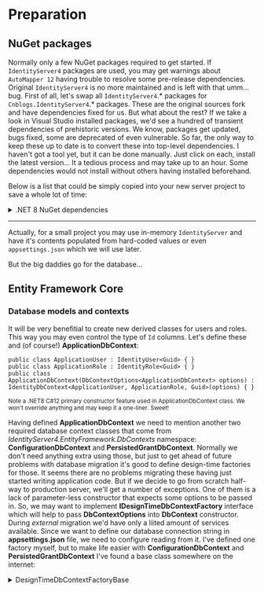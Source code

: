# Preparation

## NuGet packages

Normally only a few NuGet packages required to get started. If `IdentityServer4` packages are used, you may get warnings about `AutoMapper 12` having trouble to resolve some pre-release dependencies. Original `IdentityServer4` is no more maintained and is left with that umm... bug. First of all, let's swap all `IdentityServer4`.* packages for `Cnblogs.IdentityServer4`.* packages. These are the original sources fork and have dependencies fixed for us. But what about the rest? If we take a look in Visual Studio installed packages, we'd see a hundred of transient dependencies of prehistoric versions. We know, packages get updated, bugs fixed, some are deprecated of even vulnerable. So far, the only way to keep these up to date is to convert these into top-level dependencies. I haven't got a tool yet, but it can be done manually. Just click on each, install the latest version... It a tedious process and may take up to an hour. Some dependencies would not install without others having installed beforehand.

Below is a list that could be simply copied into your new server project to save a whole lot of time:

<details>
  <summary>.NET 8 NuGet dependencies</summary>

    <PackageReference Include="AutoMapper" Version="12.0.1" />
    <PackageReference Include="AutoMapper.Collection" Version="9.0.0" />
    <PackageReference Include="Azure.Core" Version="1.37.0" />
    <PackageReference Include="Azure.Identity" Version="1.10.4" />

    <PackageReference Include="Cnblogs.IdentityServer4" Version="4.2.1" />
    <PackageReference Include="Cnblogs.IdentityServer4.AccessTokenValidation" Version="3.1.0" />
    <PackageReference Include="Cnblogs.IdentityServer4.AspNetIdentity" Version="4.2.1" />
    <PackageReference Include="Cnblogs.IdentityServer4.EntityFramework" Version="4.2.1" />
    <PackageReference Include="Cnblogs.IdentityServer4.EntityFramework.Storage" Version="4.2.1" />
    <PackageReference Include="Cnblogs.IdentityServer4.Storage" Version="4.2.1" />
    <PackageReference Include="Humanizer.Core" Version="2.14.1" />
    <PackageReference Include="IdentityModel" Version="6.2.0" />
    <PackageReference Include="IdentityModel.AspNetCore.OAuth2Introspection" Version="6.2.0" />

    <PackageReference Include="Microsoft.AspNetCore.Authentication.Google" Version="8.0.1" />
    <PackageReference Include="Microsoft.AspNetCore.Authentication.JwtBearer" Version="8.0.1" />
    <PackageReference Include="Microsoft.AspNetCore.Authentication.OpenIdConnect" Version="8.0.1" />
    <PackageReference Include="Microsoft.AspNetCore.Cryptography.Internal" Version="8.0.1" />
    <PackageReference Include="Microsoft.AspNetCore.Cryptography.KeyDerivation" Version="8.0.1" />
    <PackageReference Include="Microsoft.AspNetCore.Identity.EntityFrameworkCore" Version="8.0.1" />
    <PackageReference Include="Microsoft.AspNetCore.Diagnostics.EntityFrameworkCore" Version="8.0.1" />

    <PackageReference Include="Microsoft.CodeAnalysis.Analyzers" Version="3.3.4">
      <PrivateAssets>all</PrivateAssets>
      <IncludeAssets>runtime; build; native; contentfiles; analyzers; buildtransitive</IncludeAssets>
    </PackageReference>
    <PackageReference Include="Microsoft.CodeAnalysis.Common" Version="4.8.0" />
    <PackageReference Include="Microsoft.CodeAnalysis.CSharp" Version="4.8.0" />
    <PackageReference Include="Microsoft.CodeAnalysis.CSharp.Workspaces" Version="4.8.0" />
    <PackageReference Include="Microsoft.CodeAnalysis.Workspaces.Common" Version="4.8.0" />

    <PackageReference Include="Microsoft.EntityFrameworkCore" Version="8.0.1" />
    <PackageReference Include="Microsoft.EntityFrameworkCore.Abstractions" Version="8.0.1" />
    <PackageReference Include="Microsoft.EntityFrameworkCore.Analyzers" Version="8.0.1" />
    <PackageReference Include="Microsoft.EntityFrameworkCore.Design" Version="8.0.1">
      <PrivateAssets>all</PrivateAssets>
      <IncludeAssets>runtime; build; native; contentfiles; analyzers; buildtransitive</IncludeAssets>
    </PackageReference>
    <PackageReference Include="Microsoft.EntityFrameworkCore.Tools" Version="8.0.1">
      <PrivateAssets>all</PrivateAssets>
      <IncludeAssets>runtime; build; native; contentfiles; analyzers; buildtransitive</IncludeAssets>
    </PackageReference>
    <PackageReference Include="Microsoft.EntityFrameworkCore.Relational" Version="8.0.1" />
    <PackageReference Include="Microsoft.EntityFrameworkCore.SqlServer" Version="8.0.1" />

    <PackageReference Include="Microsoft.Data.SqlClient" Version="5.1.4" />
    <PackageReference Include="Microsoft.Data.SqlClient.SNI.runtime" Version="5.1.1" />
    <PackageReference Include="Microsoft.SqlServer.Server" Version="1.0.0" />

    <PackageReference Include="Microsoft.Extensions.Caching.Abstractions" Version="8.0.0" />
    <PackageReference Include="Microsoft.Extensions.Caching.Memory" Version="8.0.0" />
    <PackageReference Include="Microsoft.Extensions.Configuration.Abstractions" Version="8.0.0" />
    <PackageReference Include="Microsoft.Extensions.Configuration.Binder" Version="8.0.1" />
    <PackageReference Include="Microsoft.Extensions.DependencyInjection" Version="8.0.0" />
    <PackageReference Include="Microsoft.Extensions.DependencyInjection.Abstractions" Version="8.0.0" />
    <PackageReference Include="Microsoft.Extensions.DependencyModel" Version="8.0.0" />
    <PackageReference Include="Microsoft.Extensions.Diagnostics.Abstractions" Version="8.0.0" />
    <PackageReference Include="Microsoft.Extensions.FileProviders.Abstractions" Version="8.0.0" />
    <PackageReference Include="Microsoft.Extensions.Hosting.Abstractions" Version="8.0.0" />
    <PackageReference Include="Microsoft.Extensions.Identity.Core" Version="8.0.1" />
    <PackageReference Include="Microsoft.Extensions.Identity.Stores" Version="8.0.1" />
    <PackageReference Include="Microsoft.Extensions.Logging" Version="8.0.0" />
    <PackageReference Include="Microsoft.Extensions.Logging.Abstractions" Version="8.0.0" />
    <PackageReference Include="Microsoft.Extensions.Options" Version="8.0.1" />
    <PackageReference Include="Microsoft.Extensions.Primitives" Version="8.0.0" />

    <PackageReference Include="Microsoft.Identity.Client" Version="4.58.1" />
    <PackageReference Include="Microsoft.Identity.Client.Extensions.Msal" Version="4.58.1" />
    <PackageReference Include="Microsoft.IdentityModel.Abstractions" Version="7.2.0" />
    <PackageReference Include="Microsoft.IdentityModel.JsonWebTokens" Version="7.2.0" />
    <PackageReference Include="Microsoft.IdentityModel.Logging" Version="7.2.0" />
    <PackageReference Include="Microsoft.IdentityModel.Protocols" Version="7.2.0" />
    <PackageReference Include="Microsoft.IdentityModel.Protocols.OpenIdConnect" Version="7.2.0" />
    <PackageReference Include="Microsoft.IdentityModel.Tokens" Version="7.2.0" />



    <PackageReference Include="Microsoft.CSharp" Version="4.7.0" />
    <PackageReference Include="Microsoft.NETCore.Platforms" Version="7.0.4" />
    <PackageReference Include="Microsoft.Bcl.AsyncInterfaces" Version="8.0.0" />
    <PackageReference Include="Microsoft.VisualStudio.Web.CodeGeneration.Design" Version="8.0.0" />
    <PackageReference Include="Microsoft.Win32.SystemEvents" Version="8.0.0" />

    <PackageReference Include="Mono.TextTemplating" Version="2.3.1" />

    <PackageReference Include="Newtonsoft.Json" Version="13.0.3" />

    <PackageReference Include="Serilog" Version="3.1.1" />
    <PackageReference Include="Serilog.AspNetCore" Version="8.0.0" />
    <PackageReference Include="Serilog.Formatting.Compact" Version="2.0.0" />
    <PackageReference Include="Serilog.Settings.Configuration" Version="8.0.0" />
    <PackageReference Include="Serilog.Extensions.Hosting" Version="8.0.0" />
    <PackageReference Include="Serilog.Extensions.Logging" Version="8.0.0" />
    <PackageReference Include="Serilog.Sinks.Console" Version="5.0.1" />
    <PackageReference Include="Serilog.Sinks.Debug" Version="2.0.0" />
    <PackageReference Include="Serilog.Sinks.File" Version="5.0.0" />
    <PackageReference Include="Serilog.Sinks.TextWriter" Version="2.1.0" />

    <PackageReference Include="Swashbuckle.AspNetCore" Version="6.5.0" />

    <PackageReference Include="System.CodeDom" Version="8.0.0" />
    <PackageReference Include="System.Collections.Immutable" Version="8.0.0" />
    <PackageReference Include="System.Composition" Version="8.0.0" />
    <PackageReference Include="System.Composition.AttributedModel" Version="8.0.0" />
    <PackageReference Include="System.Composition.Convention" Version="8.0.0" />
    <PackageReference Include="System.Composition.Hosting" Version="8.0.0" />
    <PackageReference Include="System.Composition.Runtime" Version="8.0.0" />
    <PackageReference Include="System.Composition.TypedParts" Version="8.0.0" />
    <PackageReference Include="System.Configuration.ConfigurationManager" Version="8.0.0" />
    <PackageReference Include="System.Diagnostics.DiagnosticSource" Version="8.0.0" />
    <PackageReference Include="System.Diagnostics.EventLog" Version="8.0.0" />
    <PackageReference Include="System.Drawing.Common" Version="8.0.1" />
    <PackageReference Include="System.Formats.Asn1" Version="8.0.0" />
    <PackageReference Include="System.IdentityModel.Tokens.Jwt" Version="7.2.0" />
    <PackageReference Include="System.IO.FileSystem.AccessControl" Version="5.0.0" />
    <PackageReference Include="System.IO.Pipelines" Version="8.0.0" />
    <PackageReference Include="System.Memory" Version="4.5.5" />
    <PackageReference Include="System.Memory.Data" Version="8.0.0" />
    <PackageReference Include="System.Numerics.Vectors" Version="4.5.0" />
    <PackageReference Include="System.Reflection.Metadata" Version="8.0.0" />
    <PackageReference Include="System.Runtime.Caching" Version="8.0.0" />
    <PackageReference Include="System.Runtime.CompilerServices.Unsafe" Version="6.0.0" />
    <PackageReference Include="System.Security.AccessControl" Version="6.0.0" />
    <PackageReference Include="System.Security.Cryptography.Cng" Version="5.0.0" />
    <PackageReference Include="System.Security.Cryptography.ProtectedData" Version="8.0.0" />
    <PackageReference Include="System.Security.Principal.Windows" Version="5.0.0" />
    <PackageReference Include="System.Text.Encoding.CodePages" Version="8.0.0" />
    <PackageReference Include="System.Text.Encodings.Web" Version="8.0.0" />
    <PackageReference Include="System.Text.Json" Version="8.0.1" />
    <PackageReference Include="System.Threading.Channels" Version="8.0.0" />
    <PackageReference Include="System.Threading.Tasks.Extensions" Version="4.5.4" />

</details>

---

Actually, for a small project you may use in-memory `IdentityServer` and have it's contents populated from hard-coded values or even `appsettings.json` which we will use later.

But the big daddies go for the database...

## Entity Framework Core



### Database models and contexts

It will be very benefitial to create new derived classes for users and roles. This way you may even control the type of `Id` columns. Let's define these and (of course!) **ApplicationDbContext**:

```
public class ApplicationUser : IdentityUser<Guid> { }
public class ApplicationRole : IdentityRole<Guid> { }
public class ApplicationDbContext(DbContextOptions<ApplicationDbContext> options) : IdentityDbContext<ApplicationUser, ApplicationRole, Guid>(options) { }
```
<sup>Note a .NET8 C#12 primary constructor feature used in ApplicationDbContext class. We won't override anything and may keep it a one-liner. Sweet!</sup>

Having defined **ApplicationDbContext** we need to mention another two required database context classes that come from *IdentityServer4.EntityFramework.DbContexts* namespace: **ConfigurationDbContext** and **PersistedGrantDbContext**. Normally we don't need anything extra using those, but just to get ahead of future problems with database migration it's good to define design-time factories for those. It seems there are no problems migrating these having just started writing application code. But if we decide to go from scratch half-way to production server, we'll get a number of exceptions. One of them is a lack of parameter-less constructor that expects some options to be passed in. So, we may want to implement **IDesignTimeDbContextFactory<TDbContext>** interface which will help to pass **DbContextOptions<TDbContext>** into **DbContext** constructor. During *external* migration we'd have only a liited amount of services available. Since we want to define our database connection string in **appsettings.json** file, we need to configure reading from it. I've defined one factory myself, but to make life easier with **ConfigurationDbContext** and **PersistedGrantDbContext** I've found a base class somewhere on the internet:

<details>
  <summary>DesignTimeDbContextFactoryBase</summary>

```
public abstract class DesignTimeDbContextFactoryBase<TContext> : IDesignTimeDbContextFactory<TContext> where TContext : DbContext
{
    protected string ConnectionStringName { get; }
    protected String MigrationsAssemblyName { get; }
    public DesignTimeDbContextFactoryBase(string connectionStringName, string migrationsAssemblyName)
    {
        ConnectionStringName = connectionStringName;
        MigrationsAssemblyName = migrationsAssemblyName;
    }

    public TContext CreateDbContext(string[] args)
    {
        return Create(
            Directory.GetCurrentDirectory(),
            Environment.GetEnvironmentVariable("ASPNETCORE_ENVIRONMENT"),
            ConnectionStringName, MigrationsAssemblyName);
    }
    protected abstract TContext CreateNewInstance(
        DbContextOptions<TContext> options);

    public TContext CreateWithConnectionStringName(string connectionStringName, string migrationsAssemblyName)
    {
        var environmentName = Environment.GetEnvironmentVariable("ASPNETCORE_ENVIRONMENT");
        var basePath = AppContext.BaseDirectory;
        return Create(basePath, environmentName, connectionStringName, migrationsAssemblyName);
    }

    private TContext Create(string basePath, string environmentName, string connectionStringName, string migrationsAssemblyName)
    {
        var builder = new ConfigurationBuilder()
            .SetBasePath(basePath)
            .AddJsonFile("appsettings.json")
            .AddJsonFile($"appsettings.{environmentName}.json", true)
            .AddEnvironmentVariables();

        var config = builder.Build();

        var connstr = config.GetConnectionString(connectionStringName);

        if (string.IsNullOrWhiteSpace(connstr) == true)
            throw new InvalidOperationException("Could not find a connection string named 'default'.");

        return CreateWithConnectionString(connstr, migrationsAssemblyName);
    }

    private TContext CreateWithConnectionString(string connectionString, string migrationsAssemblyName)
    {
        if (string.IsNullOrEmpty(connectionString))
            throw new ArgumentException($"{nameof(connectionString)} is null or empty.", nameof(connectionString));

        var optionsBuilder = new DbContextOptionsBuilder<TContext>();

        Console.WriteLine("{1}: Connection string: {0}", connectionString, GetType().Name);

        optionsBuilder.UseSqlServer(connectionString, sqlServerOptions => sqlServerOptions.MigrationsAssembly(migrationsAssemblyName));

        DbContextOptions<TContext> options = optionsBuilder.Options;

        return CreateNewInstance(options);
    }
}
```
</details>




